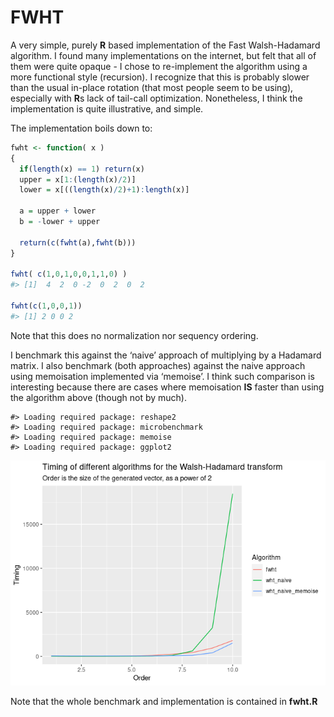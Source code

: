 
<!-- README.md is generated from README.Rmd. Please edit that file -->

# FWHT

A very simple, purely **R** based implementation of the Fast
Walsh-Hadamard algorithm. I found many implementations on the internet,
but felt that all of them were quite opaque - I chose to re-implement
the algorithm using a more functional style (recursion). I recognize
that this is probably slower than the usual in-place rotation (that most
people seem to be using), especially with **R**s lack of tail-call
optimization. Nonetheless, I think the implementation is quite
illustrative, and simple.

The implementation boils down to:

``` r
fwht <- function( x )
{
  if(length(x) == 1) return(x) 
  upper = x[1:(length(x)/2)]
  lower = x[((length(x)/2)+1):length(x)]

  a = upper + lower
  b = -lower + upper

  return(c(fwht(a),fwht(b)))
}

fwht( c(1,0,1,0,0,1,1,0) )
#> [1]  4  2  0 -2  0  2  0  2

fwht(c(1,0,0,1))
#> [1] 2 0 0 2
```

Note that this does no normalization nor sequency ordering.

I benchmark this against the ‘naive’ approach of multiplying by a
Hadamard matrix. I also benchmark (both approaches) against the naive
approach using memoisation implemented via ‘memoise’. I think such
comparison is interesting because there are cases where memoisation
**IS** faster than using the algorithm above (though not by much).

    #> Loading required package: reshape2
    #> Loading required package: microbenchmark
    #> Loading required package: memoise
    #> Loading required package: ggplot2

![](README_files/figure-gfm/unnamed-chunk-4-1.png)<!-- -->

Note that the whole benchmark and implementation is contained in
**fwht.R**
